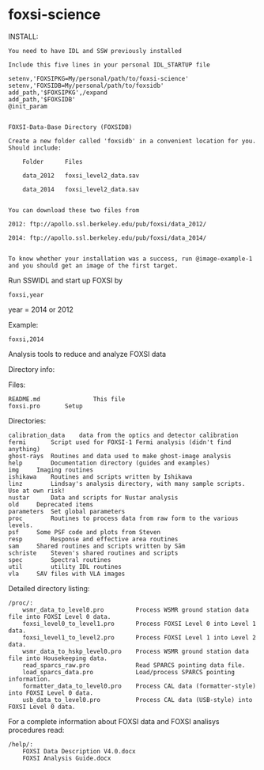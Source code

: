 foxsi-science
=============

INSTALL:

    You need to have IDL and SSW previously installed

    Include this five lines in your personal IDL_STARTUP file

    setenv,'FOXSIPKG=My/personal/path/to/foxsi-science'
    setenv,'FOXSIDB=My/personal/path/to/foxsidb'
    add_path,'$FOXSIPKG',/expand
    add_path,'$FOXSIDB'
    @init_param


    FOXSI-Data-Base Directory (FOXSIDB)
    
    Create a new folder called 'foxsidb' in a convenient location for you.
    Should include:
        
        Folder      Files

        data_2012   foxsi_level2_data.sav

        data_2014   foxsi_level2_data.sav


    You can download these two files from 

    2012: ftp://apollo.ssl.berkeley.edu/pub/foxsi/data_2012/

    2014: ftp://apollo.ssl.berkeley.edu/pub/foxsi/data_2014/


    To know whether your installation was a success, run @image-example-1
    and you should get an image of the first target.


Run SSWIDL and start up FOXSI by

    foxsi,year

year = 2014 or 2012

Example:
    
    foxsi,2014



Analysis tools to reduce and analyze FOXSI data

Directory info:

Files:

	README.md				This file
	foxsi.pro       Setup	


Directories:

	calibration_data	data from the optics and detector calibration
	fermi		Script used for FOXSI-1 Fermi analysis (didn't find anything)
	ghost-rays	Routines and data used to make ghost-image analysis
	help		Documentation directory (guides and examples)
  	img		Imaging routines
  	ishikawa	Routines and scripts written by Ishikawa
  	linz		Lindsay's analysis directory, with many sample scripts. Use at own risk!
  	nustar		Data and scripts for Nustar analysis
  	old		Deprecated items
  	parameters	Set global parameters
  	proc		Routines to process data from raw form to the various levels.
  	psf		Some PSF code and plots from Steven
  	resp		Response and effective area routines
  	sam		Shared routines and scripts written by Säm
  	schriste	Steven's shared routines and scripts
  	spec		Spectral routines
  	util		utility IDL routines
  	vla		SAV files with VLA images
  	
Detailed directory listing:

	/proc/:
		wsmr_data_to_level0.pro			Process WSMR ground station data file into FOXSI Level 0 data.
		foxsi_level0_to_level1.pro		Process FOXSI Level 0 into Level 1 data.
		foxsi_level1_to_level2.pro		Process FOXSI Level 1 into Level 2 data.
		wsmr_data_to_hskp_level0.pro	Process WSMR ground station data file into Housekeeping data.
		read_sparcs_raw.pro				Read SPARCS pointing data file.
		load_sparcs_data.pro			Load/process SPARCS pointing information.
		formatter_data_to_level0.pro	Process CAL data (formatter-style) into FOXSI Level 0 data.
		usb_data_to_level0.pro			Process CAL data (USB-style) into FOXSI Level 0 data.


For a complete information about FOXSI data and FOXSI analisys procedures read:

	/help/:
		FOXSI Data Description V4.0.docx
		FOXSI Analysis Guide.docx
